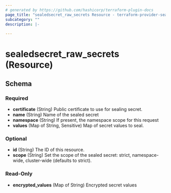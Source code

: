 ```yaml
---
# generated by https://github.com/hashicorp/terraform-plugin-docs
page_title: "sealedsecret_raw_secrets Resource - terraform-provider-sealedsecret"
subcategory: ""
description: |-
  
---
```


# sealedsecret_raw_secrets (Resource)





<!-- schema generated by tfplugindocs -->
## Schema

### Required

- **certificate** (String) Public certificate to use for sealing secret.
- **name** (String) Name of the sealed secret
- **namespace** (String) If present, the namespace scope for this request
- **values** (Map of String, Sensitive) Map of secret values to seal.

### Optional

- **id** (String) The ID of this resource.
- **scope** (String) Set the scope of the sealed secret: strict, namespace-wide, cluster-wide (defaults to strict).

### Read-Only

- **encrypted_values** (Map of String) Encrypted secret values


